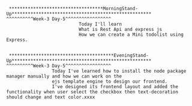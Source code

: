      ***********************************MorningStand-Up****************************************************                                    ^^^^^^^^^^Week-3 Day-5^^^^^^^^^^^^^^^^^ 
                               Today I'll learn
                               What is Rest Api and express js
                               How we can create a Mini todolist using Express.

                                      
     ***************************************EveningStand-Up****************************************************                                          ^^^^^^^^^^Week-3 Day-5^^^^^^^^^^^^^^^^^
                     Today I've learned how to install the node package manager manually and how we can work on the 
                     ejs template engine to design our frontend. 
                     I've designed its frontend layout and added the functionality when user select the checkbox then text-decoration should change and text color.xxxx